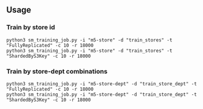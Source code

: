 ## Usage

### Train by store id

```
python3 sm_training_job.py -i "m5-store" -d "train_stores" -t "FullyReplicated" -c 10 -r 18000
python3 sm_training_job.py -i "m5-store" -d "train_stores" -t "ShardedByS3Key" -c 10 -r 18000
```

### Train by store-dept combinations

```
python3 sm_training_job.py -i "m5-store-dept" -d "train_store_dept" -t "FullyReplicated" -c 10 -r 18000
python3 sm_training_job.py -i "m5-store-dept" -d "train_store_dept" -t "ShardedByS3Key" -c 10 -r 18000
```